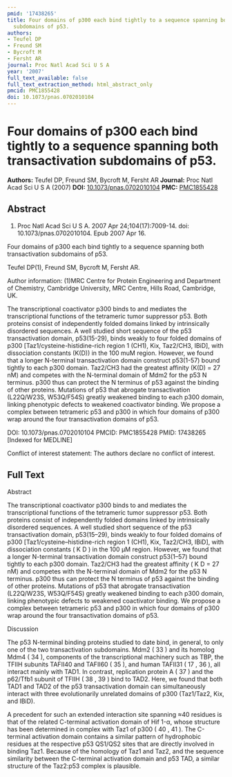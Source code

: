 ```yaml
---
pmid: '17438265'
title: Four domains of p300 each bind tightly to a sequence spanning both transactivation
  subdomains of p53.
authors:
- Teufel DP
- Freund SM
- Bycroft M
- Fersht AR
journal: Proc Natl Acad Sci U S A
year: '2007'
full_text_available: false
full_text_extraction_method: html_abstract_only
pmcid: PMC1855428
doi: 10.1073/pnas.0702010104
---
```


# Four domains of p300 each bind tightly to a sequence spanning both transactivation subdomains of p53.
**Authors:** Teufel DP, Freund SM, Bycroft M, Fersht AR
**Journal:** Proc Natl Acad Sci U S A (2007)
**DOI:** [10.1073/pnas.0702010104](https://doi.org/10.1073/pnas.0702010104)
**PMC:** [PMC1855428](https://www.ncbi.nlm.nih.gov/pmc/articles/PMC1855428/)

## Abstract

1. Proc Natl Acad Sci U S A. 2007 Apr 24;104(17):7009-14. doi: 
10.1073/pnas.0702010104. Epub 2007 Apr 16.

Four domains of p300 each bind tightly to a sequence spanning both 
transactivation subdomains of p53.

Teufel DP(1), Freund SM, Bycroft M, Fersht AR.

Author information:
(1)MRC Centre for Protein Engineering and Department of Chemistry, Cambridge 
University, MRC Centre, Hills Road, Cambridge, UK.

The transcriptional coactivator p300 binds to and mediates the transcriptional 
functions of the tetrameric tumor suppressor p53. Both proteins consist of 
independently folded domains linked by intrinsically disordered sequences. A 
well studied short sequence of the p53 transactivation domain, p53(15-29), binds 
weakly to four folded domains of p300 [Taz1/cysteine-histidine-rich region 1 
(CH1), Kix, Taz2/CH3, IBiD], with dissociation constants (K(D)) in the 100 muM 
region. However, we found that a longer N-terminal transactivation domain 
construct p53(1-57) bound tightly to each p300 domain. Taz2/CH3 had the greatest 
affinity (K(D) = 27 nM) and competes with the N-terminal domain of Mdm2 for the 
p53 N terminus. p300 thus can protect the N terminus of p53 against the binding 
of other proteins. Mutations of p53 that abrogate transactivation (L22Q/W23S, 
W53Q/F54S) greatly weakened binding to each p300 domain, linking phenotypic 
defects to weakened coactivator binding. We propose a complex between tetrameric 
p53 and p300 in which four domains of p300 wrap around the four transactivation 
domains of p53.

DOI: 10.1073/pnas.0702010104
PMCID: PMC1855428
PMID: 17438265 [Indexed for MEDLINE]

Conflict of interest statement: The authors declare no conflict of interest.

## Full Text

Abstract

The transcriptional coactivator p300 binds to and mediates the transcriptional functions of the tetrameric tumor suppressor p53. Both proteins consist of independently folded domains linked by intrinsically disordered sequences. A well studied short sequence of the p53 transactivation domain, p53(15–29), binds weakly to four folded domains of p300 [Taz1/cysteine–histidine-rich region 1 (CH1), Kix, Taz2/CH3, IBiD], with dissociation constants ( K D ) in the 100 μM region. However, we found that a longer N-terminal transactivation domain construct p53(1–57) bound tightly to each p300 domain. Taz2/CH3 had the greatest affinity ( K D = 27 nM) and competes with the N-terminal domain of Mdm2 for the p53 N terminus. p300 thus can protect the N terminus of p53 against the binding of other proteins. Mutations of p53 that abrogate transactivation (L22Q/W23S, W53Q/F54S) greatly weakened binding to each p300 domain, linking phenotypic defects to weakened coactivator binding. We propose a complex between tetrameric p53 and p300 in which four domains of p300 wrap around the four transactivation domains of p53.

Discussion

The p53 N-terminal binding proteins studied to date bind, in general, to only one of the two transactivation subdomains. Mdm2 ( 33 ) and its homolog Mdm4 ( 34 ), components of the transcriptional machinery such as TBP, the TFIIH subunits TAFII40 and TAFII60 ( 35 ), and human TAFII31 ( 17 , 36 ), all interact mainly with TAD1. In contrast, replication protein A ( 37 ) and the p62/Tfb1 subunit of TFIIH ( 38 , 39 ) bind to TAD2. Here, we found that both TAD1 and TAD2 of the p53 transactivation domain can simultaneously interact with three evolutionarily unrelated domains of p300 (Taz1/Taz2, Kix, and IBiD).

A precedent for such an extended interaction site spanning ≈40 residues is that of the related C-terminal activation domain of Hif 1-α, whose structure has been determined in complex with Taz1 of p300 ( 40 , 41 ). The C-terminal activation domain contains a similar pattern of hydrophobic residues at the respective p53 QS1/QS2 sites that are directly involved in binding Taz1. Because of the homology of Taz1 and Taz2, and the sequence similarity between the C-terminal activation domain and p53 TAD, a similar structure of the Taz2:p53 complex is plausible.
